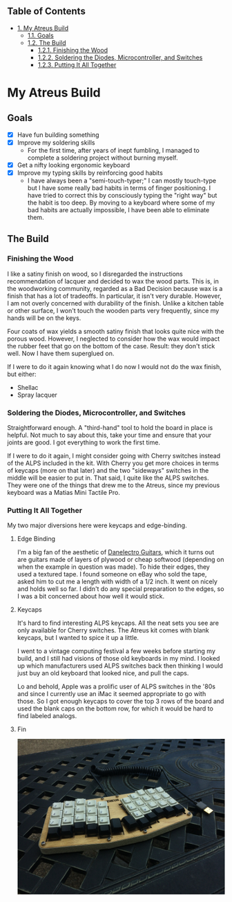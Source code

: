 <div id="table-of-contents">
<h2>Table of Contents</h2>
<div id="text-table-of-contents">
<ul>
<li><a href="#org46a4319">1. My Atreus Build</a>
<ul>
<li><a href="#org4d46ba5">1.1. Goals</a></li>
<li><a href="#org83d4107">1.2. The Build</a>
<ul>
<li><a href="#orgfbb7a2d">1.2.1. Finishing the Wood</a></li>
<li><a href="#org24b684c">1.2.2. Soldering the Diodes, Microcontroller, and Switches</a></li>
<li><a href="#org7e524df">1.2.3. Putting It All Together</a></li>
</ul>
</li>
</ul>
</li>
</ul>
</div>
</div>

<a id="org46a4319"></a>

# My Atreus Build


<a id="org4d46ba5"></a>

## Goals

-   [X] Have fun building something
-   [X] Improve my soldering skills
    -   For the first time, after years of inept fumbling, I managed to
        complete a soldering project without burning myself.
-   [X] Get a nifty looking ergonomic keyboard
-   [X] Improve my typing skills by reinforcing good habits
    -   I have always been a "semi-touch-typer;" I can mostly touch-type
        but I have some really bad habits in terms of finger
        positioning. I have tried to correct this by consciously typing
        the "right way" but the habit is too deep. By moving to a keyboard
        where some of my bad habits are actually impossible, I have been
        able to eliminate them.


<a id="org83d4107"></a>

## The Build


<a id="orgfbb7a2d"></a>

### Finishing the Wood

I like a satiny finish on wood, so I disregarded the instructions
recommendation of lacquer and decided to wax the wood parts. This is,
in the woodworking community, regarded as a Bad Decision because wax
is a finish that has a lot of tradeoffs. In particular, it isn't very
durable. However, I am not overly concerned with durability of the
finish. Unlike a kitchen table or other surface, I won't touch the
wooden parts very frequently, since my hands will be on the keys.

Four coats of wax yields a smooth satiny finish that looks quite nice
with the porous wood. However, I neglected to consider how the wax
would impact the rubber feet that go on the bottom of the
case. Result: they don't stick well. Now I have them superglued on.

If I were to do it again knowing what I do now I would not do the wax
finish, but either:

-   Shellac
-   Spray lacquer


<a id="org24b684c"></a>

### Soldering the Diodes, Microcontroller, and Switches

Straightforward enough. A "third-hand" tool to hold the board in place
is helpful. Not much to say about this, take your time
and ensure that your joints are good. I got everything to work the
first time.

If I were to do it again, I might consider going with Cherry switches
instead of the ALPS included in the kit. With Cherry you get more
choices in terms of keycaps (more on that later) and the two
"sideways" switches in the middle will be easier to put in. That said,
I quite like the ALPS switches. They were one of the things that drew
me to the Atreus, since my previous keyboard was a Matias Mini Tactile
Pro.


<a id="org7e524df"></a>

### Putting It All Together

My two major diversions here were keycaps and edge-binding.

1.  Edge Binding

    I'm a big fan of the aesthetic of [Danelectro Guitars](https://en.wikipedia.org/wiki/Danelectro), which it turns
    out are guitars made of layers of plywood or cheap softwood (depending
    on when the example in question was made). To hide their edges, they
    used a textured tape. I found someone on eBay who sold the tape, asked
    him to cut me a length with width of a 1/2 inch. It went on nicely and
    holds well so far. I didn't do any special preparation to the edges,
    so I was a bit concerned about how well it would stick.

2.  Keycaps

    It's hard to find interesting ALPS keycaps. All the neat sets you see
    are only available for Cherry switches. The Atreus kit comes with
    blank keycaps, but I wanted to spice it up a little. 
    
    I went to a vintage computing festival a few weeks before starting my
    build, and I still had visions of those old keyboards in my mind. I
    looked up which manufacturers used ALPS switches back then thinking I
    would just buy an old keyboard that looked nice, and pull the caps.
    
    Lo and behold, Apple was a prolific user of ALPS switches in the '80s
    and since I currently use an iMac it seemed appropriate to go with
    those. So I got enough keycaps to cover the top 3 rows of the board
    and used the blank caps on the bottom row, for which it would be hard
    to find labeled analogs.

3.  Fin

    ![img](./img/IMG_0410-1.JPG)

